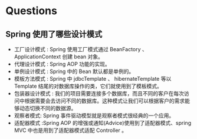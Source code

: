 # Questions

## Spring 使⽤了哪些设计模式
   - ⼯⼚设计模式 : Spring 使⽤⼯⼚模式通过
     BeanFactory 、 ApplicationContext 创建 bean 对象。
   - 代理设计模式 : Spring AOP 功能的实现。
   - 单例设计模式 : Spring 中的 Bean 默认都是单例的。
   - 模板⽅法模式 : Spring 中 jdbcTemplate 、 hibernateTemplate 等以Template 结尾的对数据库操作的类，它们就使⽤到了模板模式。
   - 包装器设计模式 : 我们的项⽬需要连接多个数据库，⽽且不同的客户在每次访问中根据需要会去访问不同的数据库。这种模式让我们可以根据客户的需求能够动态切换不同的数据源。
   - 观察者模式: Spring 事件驱动模型就是观察者模式很经典的⼀个应⽤。
   - 适配器模式 :Spring AOP 的增强或通知(Advice)使⽤到了适配器模式、spring MVC 中也是⽤到了适配器模式适配 Controller 。